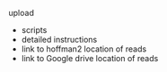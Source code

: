 upload 
- scripts 
- detailed instructions
- link to hoffman2 location of reads
- link to Google drive location of reads

